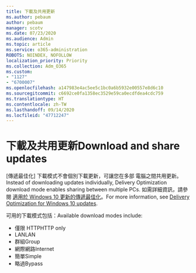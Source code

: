 ```yaml
---
title: 下載及共用更新
ms.author: pebaum
author: pebaum
manager: scotv
ms.date: 07/23/2020
ms.audience: Admin
ms.topic: article
ms.service: o365-administration
ROBOTS: NOINDEX, NOFOLLOW
localization_priority: Priority
ms.collection: Adm_O365
ms.custom:
- "1127"
- "6700007"
ms.openlocfilehash: a147983e4ac5ee5c1bc0a6b5932e00557e8d6c10
ms.sourcegitcommit: c6692ce0fa1358ec3529e59ca0ecdfdea4cdc759
ms.translationtype: HT
ms.contentlocale: zh-TW
ms.lasthandoff: 09/14/2020
ms.locfileid: "47712247"
---
```

# <a name="download-and-share-updates"></a><span data-ttu-id="1e4de-102">下載及共用更新</span><span class="sxs-lookup"><span data-stu-id="1e4de-102">Download and share updates</span></span>

<span data-ttu-id="1e4de-103">[傳遞最佳化] 下載模式不會個別下載更新，可讓您在多部 電腦之間共用更新。</span><span class="sxs-lookup"><span data-stu-id="1e4de-103">Instead of downloading updates individually, Delivery Optimization download mode enables sharing between multiple PCs.</span></span> <span data-ttu-id="1e4de-104">如需詳細資訊，請參閱 [適用於 Windows 10 更新的傳遞最佳化](https://docs.microsoft.com/windows/deployment/update/waas-delivery-optimization)。</span><span class="sxs-lookup"><span data-stu-id="1e4de-104">For more information, see [Delivery Optimization for Windows 10 updates](https://docs.microsoft.com/windows/deployment/update/waas-delivery-optimization).</span></span>  

<span data-ttu-id="1e4de-105">可用的下載模式包括：</span><span class="sxs-lookup"><span data-stu-id="1e4de-105">Available download modes include:</span></span>  
- <span data-ttu-id="1e4de-106">僅限 HTTP</span><span class="sxs-lookup"><span data-stu-id="1e4de-106">HTTP only</span></span>  
- <span data-ttu-id="1e4de-107">LAN</span><span class="sxs-lookup"><span data-stu-id="1e4de-107">LAN</span></span>  
- <span data-ttu-id="1e4de-108">群組</span><span class="sxs-lookup"><span data-stu-id="1e4de-108">Group</span></span>  
- <span data-ttu-id="1e4de-109">網際網路</span><span class="sxs-lookup"><span data-stu-id="1e4de-109">Internet</span></span>  
- <span data-ttu-id="1e4de-110">簡單</span><span class="sxs-lookup"><span data-stu-id="1e4de-110">Simple</span></span>  
- <span data-ttu-id="1e4de-111">略過</span><span class="sxs-lookup"><span data-stu-id="1e4de-111">Bypass</span></span>